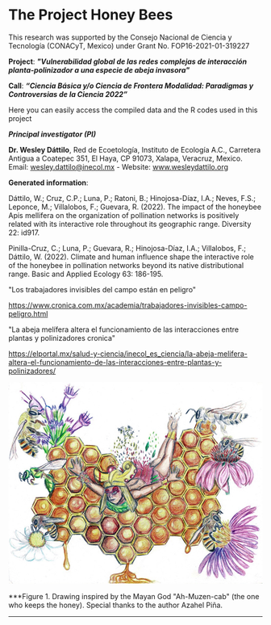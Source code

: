 # The Project Honey Bees
This research was supported by the Consejo Nacional de Ciencia y Tecnología (CONACyT, Mexico) under Grant No. FOP16-2021-01-319227

**Project**: ***"Vulnerabilidad global de las redes complejas de interacción planta-polinizador a una especie de abeja invasora"***

**Call**: ***“Ciencia Básica y/o Ciencia de Frontera Modalidad: Paradigmas y Controversias de la Ciencia 2022”***

Here you can easily access the compiled data and the R codes used in this project

***Principal investigator (PI)***

 **Dr. Wesley Dáttilo**, Red de Ecoetología, Instituto de Ecología A.C., Carretera Antigua a Coatepec 351, El Haya, CP 91073, Xalapa, Veracruz, Mexico. Email: wesley.dattilo@inecol.mx - Website: www.wesleydattilo.org

**Generated information**:

Dáttilo, W.; Cruz, C.P.; Luna, P.; Ratoni, B.; Hinojosa-Díaz, I.A.; Neves, F.S.; Leponce, M.; Villalobos, F.; Guevara, R. (2022). The impact of the honeybee Apis mellifera on the organization of pollination networks is positively related with its interactive role throughout its geographic range. Diversity 22: id917.

Pinilla-Cruz, C.; Luna, P.; Guevara, R.; Hinojosa-Díaz, I.A.; Villalobos, F.; Dáttilo, W. (2022). Climate and human influence shape the interactive role of the honeybee in pollination networks beyond its native distributional range. Basic and Applied Ecology 63: 186-195.

"Los trabajadores invisibles del campo están en peligro" 

https://www.cronica.com.mx/academia/trabajadores-invisibles-campo-peligro.html

"La abeja melífera altera el funcionamiento de las interacciones entre plantas y polinizadores cronica"

https://elportal.mx/salud-y-ciencia/inecol_es_ciencia/la-abeja-melifera-altera-el-funcionamiento-de-las-interacciones-entre-plantas-y-polinizadores/

![alt text](https://github.com/wdattilo/Honeybees/blob/main/trabajadores_invisibles1.jpg)

***Figure 1. Drawing inspired by the Mayan God "Ah-Muzen-cab" (the one who keeps the honey). Special thanks to the author Azahel Piña.
***

